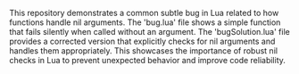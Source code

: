 This repository demonstrates a common subtle bug in Lua related to how functions handle nil arguments. The 'bug.lua' file shows a simple function that fails silently when called without an argument. The 'bugSolution.lua' file provides a corrected version that explicitly checks for nil arguments and handles them appropriately.  This showcases the importance of robust nil checks in Lua to prevent unexpected behavior and improve code reliability.